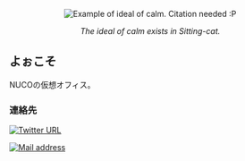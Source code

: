 <p align="center">
  <img src="https://upload.wikimedia.org/wikipedia/commons/thumb/4/4d/Cat_November_2010-1a.jpg/90px-Cat_November_2010-1a.jpg" alt="Example of ideal of calm. Citation needed :P" />
</p>
<p align="center"><em>The ideal of calm exists in Sitting-cat.</em></p>


## よぉこそ

NUCOの仮想オフィス。

### 連絡先

[![Twitter URL](https://img.shields.io/twitter/url?label=Tweet%20to%20%40cuYkqv&style=social&url=https%3A%2F%2Fgithub.com%2Fsitting-cat)](https://twitter.com/intent/tweet?screen_name=cuYkqv)

[![Mail address](https://img.shields.io/badge/Mail%20to-gentle.moon8300%40fastmail.com-blue)](mailto:gentle.moon8300@fastmail.com)


<!--
**kotani-py/kotani-py** is a ✨ _special_ ✨ repository because its `README.md` (this file) appears on your GitHub profile.

Here are some ideas to get you started:

- 🔭 I’m currently working on ...
- 🌱 I’m currently learning ...
- 👯 I’m looking to collaborate on ...
- 🤔 I’m looking for help with ...
- 💬 Ask me about ...
- 📫 How to reach me: ...
- 😄 Pronouns: ...
- ⚡ Fun fact: ...
-->
